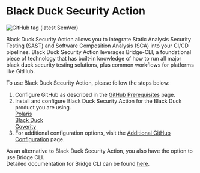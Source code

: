 # Black Duck Security Action

![GitHub tag (latest SemVer)](https://img.shields.io/github/v/tag/blackduck-inc/black-duck-security-scan?color=blue&label=Latest%20Version&sort=semver)

Black Duck Security Action allows you to integrate Static Analysis Security Testing (SAST) and Software Composition Analysis (SCA) into your CI/CD pipelines. Black Duck Security Action leverages Bridge-CLI, a foundational piece of technology that has built-in knowledge of how to run all major black duck security testing solutions, plus common workflows for platforms like GitHub.

To use Black Duck Security Action, please follow the steps below:

1. Configure GitHub as described in the [GitHub Prerequisites](https://documentation.blackduck.com/bundle/bridge/page/documentation/c_github-prerequisites.html) page.
2. Install and configure Black Duck Security Action for the Black Duck product you are using. <br/>
[Polaris](https://documentation.blackduck.com/bundle/bridge/page/documentation/c_github-polaris.html) <br/>
[Black Duck](https://documentation.blackduck.com/bundle/bridge/page/documentation/c_github-blackduck.html)  <br/>
[Coverity](https://documentation.blackduck.com/bundle/bridge/page/documentation/c_github-coverity.html) <br/>
3. For additional configuration options, visit the [Additional GitHub Configuration](https://documentation.blackduck.com/bundle/bridge/page/documentation/c_additional-github-parameters.html) page.

As an alternative to Black Duck Security Action, you also have the option to use Bridge CLI. <br/>
Detailed documentation for Bridge CLI can be found [here](https://documentation.blackduck.com/bundle/bridge/page/documentation/c_overview.html).
